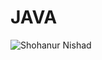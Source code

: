 # JAVA
![Shohanur Nishad](https://user-images.githubusercontent.com/60940498/147672980-9795e59b-88f0-4fc2-ad25-83d0fdf902fb.png)
